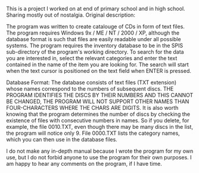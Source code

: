 ﻿This is a project I worked on at end of primary school and in high school.
Sharing mostly out of nostalgia. Original description:

The program was written to create catalouge of CDs in form of text files.
The program requires Windows 9x / ME / NT / 2000 / XP, although the database format is such that files are easily readable under all possible systems.
The program requires the inventory database to be in the SPIS sub-directory of the program's working directory.
To search for the data you are interested in, select the relevant categories and enter the text contained in the name of the item you are looking for. The search will start when the text cursor is positioned on the text field when ENTER is pressed.

Database Format:
The database consists of text files (TXT extension) whose names correspond to the numbers of subsequent discs.
THE PROGRAM IDENTIFIES THE DISCS BY THEIR NUMBERS AND THIS CANNOT BE CHANGED, THE PROGRAM WILL NOT SUPPORT OTHER NAMES THAN FOUR-CHARACTERS WHERE THE CHARS ARE DIGITS.
It is also worth knowing that the program determines the number of discs by checking the existence of files with consecutive numbers in names.
So if you delete, for example, the file 0010.TXT, even though there may be many discs in the list, the program will notice only 9.
File 0000.TXT lists the category names, which you can then use in the database files.

I do not make any in-depth manual because I wrote the program for my own use, but I do not forbid anyone to use the program for their own purposes.
I am happy to hear any comments on the program, if I have time.

